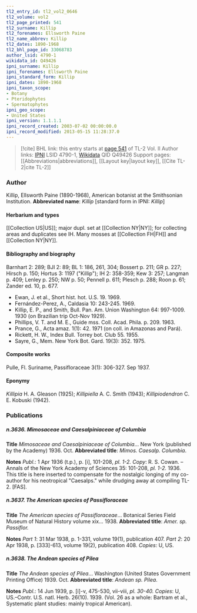 ```yaml
---
tl2_entry_id: tl2_vol2_0646
tl2_volume: vol2
tl2_page_printed: 541
tl2_surname: Killip
tl2_forenames: Ellsworth Paine
tl2_name_abbrev: Killip
tl2_dates: 1890-1968
tl2_bhl_page_id: 33068783
author_lsid: 4790-1
wikidata_id: Q49426
ipni_surname: Killip
ipni_forenames: Ellsworth Paine
ipni_standard_form: Killip
ipni_dates: 1890-1968
ipni_taxon_scope: 
- Botany
- Pteridophytes
- Spermatophytes
ipni_geo_scope: 
- United States
ipni_version: 1.1.1.1
ipni_record_created: 2003-07-02 00:00:00.0
ipni_record_modified: 2013-05-15 11:28:37.0
---
```


> [!cite] BHL link: this entry starts at [page 541](https://www.biodiversitylibrary.org/page/33068783) of TL-2 Vol. II
> Author links: [IPNI](https://www.ipni.org/a/4790-1) LSID 4790-1, [Wikidata](https://www.wikidata.org/wiki/Q49426) QID Q49426
> Support pages: [[Abbreviations|abbreviations]], [[Layout key|layout key]], [[Cite TL-2|cite TL-2]]

### Author

Killip, Ellsworth Paine (1890-1968), American botanist at the Smithsonian Institution. 
**Abbreviated name**: *Killip* \[standard form in IPNI: *Killip*\]

#### Herbarium and types

[[Collection US|US]]; major dupl. set at [[Collection NY|NY]]; for collecting areas and duplicates see IH. Many mosses at [[Collection FH|FH]] and [[Collection NY|NY]].

#### Bibliography and biography

Barnhart 2: 289; BJI 2: 89; BL 1: 186, 261, 304; Bossert p. 211; GR p. 227; Hirsch p. 150; Hortus 3: 1197 ("Killip"); IH 2: 358-359; Kew 3: 257; Langman p. 409; Lenley p. 250; NW p. 50; Pennell p. 611; Plesch p. 288; Roon p. 61; Zander ed. 10, p. 677.
- Ewan, J. et al., Short hist. hot. U.S. 19. 1969.
- Fernández-Perez, A., Caldasia 10: 243-245. 1969.
- Killip, E. P., and Smith, Bull. Pan. Am. Union Washington 64: 997-1009. 1930 (on Brazilian trip Oct-Nov 1929).
- Phillips, V. T. and M. E., Guide mss. Coll. Acad. Phila. p. 209. 1963.
- Prance, G., Acta amaz. 1(1): 42. 1971 (on coll. in Amazonas and Pará).
- Rickett, H. W., Index Bull. Torrey bot. Club 55. 1955.
- Sayre, G., Mem. New York Bot. Gard. 19(3): 352. 1975.

#### Composite works

Pulle, Fl. Suriname, Passifloraceae 3(1): 306-327. Sep 1937.

#### Eponymy

*Killipia* H. A. Gleason (1925); *Killipiella* A. C. Smith (1943); *Killipiodendron* C. E. Kobuski (1942).

### Publications

##### n.3636. Mimosaceae and Caesalpiniaceae of Columbia

**Title**
*Mimosaceae and Caesalpiniaceae of Columbia*... New York (published by the Academy) 1936. Oct.
**Abbreviated title**: *Mimos. Caesalp. Columbia*.

**Notes**
*Publ*.: 1 Apr 1936 (t.p.), p. \[i\], 101-208, *pl. 1-2. Copy*: R. S. Cowan. – Annals of the New York Academy of Sciences 35: 101-208, *pl. 1-2.* 1936. This title is here inserted to compensate for the nostalgic longing of my co-author for his neotropical "Caesalps." while drudging away at compiling TL-2. \[FAS\].

##### n.3637. The American species of Passifloraceae

**Title**
*The American species of Passifloraceae*... Botanical Series Field Museum of Natural History volume xix... 1938.
**Abbreviated title**: *Amer. sp. Passiflor.*

**Notes**
*Part 1*: 31 Mar 1938, p. 1-331, volume 19(1), publication 407.
*Part 2*: 20 Apr 1938, p. \[333\]-613, volume 19(2), publication 408.
*Copies*: U, US.

##### n.3638. The Andean species of Pilea

**Title**
*The Andean species of Pilea*... Washington (United States Government Printing Office) 1939. Oct.
**Abbreviated title**: *Andean sp. Pilea*.

**Notes**
*Publ*.: 14 Jun 1939, p. \[i\]-v, 475-530, vii-viii, *pl. 30-40. Copies*: U, US.–Contr. U.S. natl. Herb. 26(10). 1939. (Vol. 26 as a whole: Bartram et al., Systematic plant studies: mainly tropical American).

